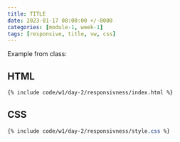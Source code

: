 ```yaml
---
title: TITLE
date: 2023-01-17 08:00:00 +/-0000
categories: [module-1, week-1]
tags: [responsive, title, vw, css]
---
```


Example from class:

## HTML

```html
{% include code/w1/day-2/responsivness/index.html %}
```

## CSS

```css
{% include code/w1/day-2/responsivness/style.css %}
```
